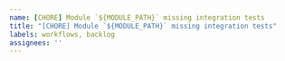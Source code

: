```yaml
---
name: [CHORE] Module `${MODULE_PATH}` missing integration tests
title: "[CHORE] Module `${MODULE_PATH}` missing integration tests"
labels: workflows, backlog
assignees: ''
---
```




